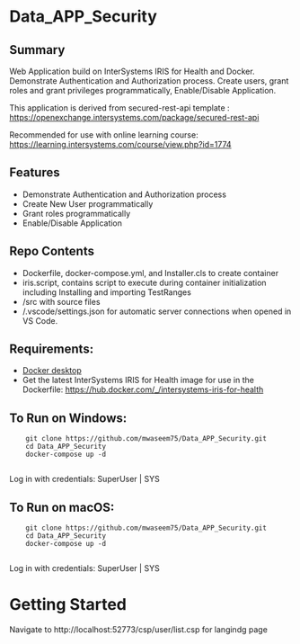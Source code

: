 # Data_APP_Security

## Summary
Web Application build on InterSystems IRIS for Health and Docker. 
Demonstrate Authentication and Authorization process. Create users, grant roles and grant privileges programmatically, Enable/Disable Application.

This application is derived from secured-rest-api template : https://openexchange.intersystems.com/package/secured-rest-api 

Recommended for use with online learning course: https://learning.intersystems.com/course/view.php?id=1774


## Features
* Demonstrate Authentication and Authorization process
* Create New User programmatically
* Grant roles programmatically
* Enable/Disable Application


## Repo Contents   
* Dockerfile, docker-compose.yml, and Installer.cls to create container
* iris.script, contains script to execute during container initialization including 
  Installing and importing TestRanges
* /src with source files 
* /.vscode/settings.json for automatic server connections when opened in VS Code.


## Requirements:  
* [Docker desktop]( https://www.docker.com/products/docker-desktop)
* Get the latest InterSystems IRIS for Health image for use in the Dockerfile: https://hub.docker.com/_/intersystems-iris-for-health  

## To Run on Windows:  
```
	git clone https://github.com/mwaseem75/Data_APP_Security.git  
	cd Data_APP_Security  
	docker-compose up -d  
	
```
Log in with credentials: SuperUser | SYS

## To Run on macOS:  

```
	git clone https://github.com/mwaseem75/Data_APP_Security.git 
	cd Data_APP_Security 
	docker-compose up -d  
	
```
Log in with credentials: SuperUser | SYS



# Getting Started

Navigate to http://localhost:52773/csp/user/list.csp for langindg page




